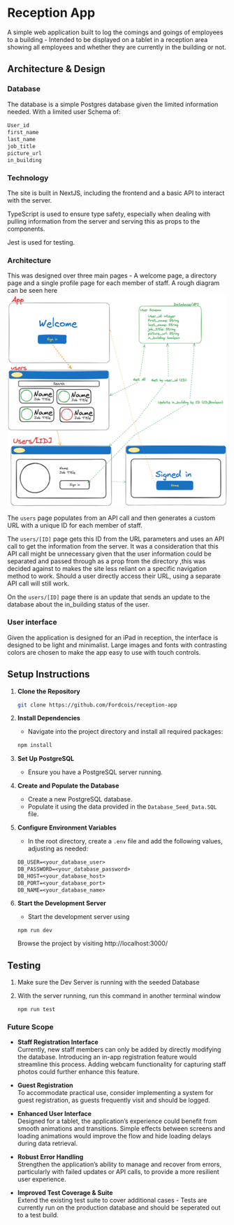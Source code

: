 # Reception App
A simple web application built to log the comings and goings of employees to a building - Intended to be displayed on a tablet in a reception area showing all employees and whether they are currently in the building or not.

## Architecture & Design

### Database

The database is a simple Postgres database given the limited information needed. With a limited user Schema of:
```
User_id
first_name
last_name
job_title
picture_url
in_building 
```

### Technology
The site is built in NextJS, including the frontend and a basic API to interact with the server. 

TypeScript is used to ensure type safety, especially when dealing with pulling information from the server and serving this as props to the components.

Jest is used for testing.

### Architecture
This was designed over three main pages - A welcome page, a directory page and a single profile page for each member of staff. A rough diagram can be seen here ![Planning Diagram](public/Reception-App-Sketch.png)

The `users` page populates from an API call and then generates a custom URL with a unique ID for each member of staff. 

The `users/[ID]` page gets this ID from the URL parameters and uses an API call to get the information from the server. It was a consideration that this API call might be unnecessary given that the user information could be separated and passed through as a prop from the directory ,this was decided against to makes the site less reliant on a specific navigation method to work. Should a user directly access their URL, using a separate API call will still work.

On the `users/[ID]` page there is an update that sends an update to the database about the in_building status of the user. 

### User interface 
Given the application is designed for an iPad in reception, the interface is designed to be light and minimalist. Large images and fonts with contrasting colors are chosen to make the app easy to use with touch controls.

## Setup Instructions

1. **Clone the Repository**
   ```bash
   git clone https://github.com/Fordcois/reception-app
   ```
2. **Install Dependencies**
   - Navigate into the project directory and install all required packages:
   ```bash
   npm install
   ```

3. **Set Up PostgreSQL**
   - Ensure you have a PostgreSQL server running.

4. **Create and Populate the Database**
   - Create a new PostgreSQL database.
   - Populate it using the data provided in the `Database_Seed_Data.SQL` file.

5. **Configure Environment Variables**
   - In the root directory, create a `.env` file and add the following values, adjusting as needed:

   ```
   DB_USER=<your_database_user>
   DB_PASSWORD=<your_database_password>
   DB_HOST=<your_database_host>
   DB_PORT=<your_database_port>
   DB_NAME=<your_database_name>
   ```

6. **Start the Development Server** 
   - Start the development server using    
   ```
   npm run dev
   ```
   Browse the project by visiting http://localhost:3000/

## Testing

1. Make sure the Dev Server is running with the seeded Database

2. With the server running, run this command in another terminal window
   ```
   npm run test
   ```

### Future Scope

- **Staff Registration Interface**  
  Currently, new staff members can only be added by directly modifying the database. Introducing an in-app registration feature would streamline this process. Adding webcam functionality for capturing staff photos could further enhance this feature.

- **Guest Registration**  
  To accommodate practical use, consider implementing a system for guest registration, as guests frequently visit and should be logged.

- **Enhanced User Interface**  
  Designed for a tablet, the application’s experience could benefit from smooth animations and transitions. Simple effects between screens and loading animations would improve the flow and hide loading delays during data retrieval.

- **Robust Error Handling**  
  Strengthen the application’s ability to manage and recover from errors, particularly with failed updates or API calls, to provide a more resilient user experience.

- **Improved Test Coverage & Suite**  
  Extend the existing test suite to cover additional cases - Tests are currently run on the production database and should be seperated out to a test build.